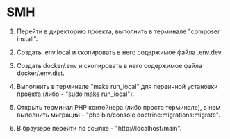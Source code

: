# SMH

1. Перейти в директорию проекта, выполнить в терминале "composer install".

2. Создать .env.local и скопировать в него содержимое файла .env.dev.

3. Создать docker/.env и скопировать в него содержимое файла docker/.env.dist.

4. Выполнить в терминале "make run_local" для первичной установки проекта (либо - "sudo make run_local").

5. Открыть терминал PHP контейнера (либо просто терминале), в нем выполнить миграции - "php bin/console doctrine:migrations:migrate".

6. В браузере перейти по ссылке - "http://localhost/main".